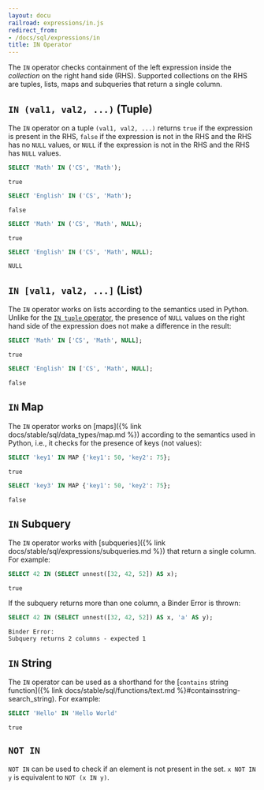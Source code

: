 ```yaml
---
layout: docu
railroad: expressions/in.js
redirect_from:
- /docs/sql/expressions/in
title: IN Operator
---
```


The `IN` operator checks containment of the left expression inside the _collection_ on the right hand side (RHS). 
Supported collections on the RHS are tuples, lists, maps and subqueries that return a single column.

<div id="rrdiagram"></div>

## `IN (val1, val2, ...)` (Tuple)

The `IN` operator on a tuple `(val1, val2, ...)` returns `true` if the expression is present in the RHS, `false` if the expression is not in the RHS and the RHS has no `NULL` values, or `NULL` if the expression is not in the RHS and the RHS has `NULL` values.

```sql
SELECT 'Math' IN ('CS', 'Math');
```

```text
true
```

```sql
SELECT 'English' IN ('CS', 'Math');
```

```text
false
```

```sql
SELECT 'Math' IN ('CS', 'Math', NULL);
```

```text
true
```

```sql
SELECT 'English' IN ('CS', 'Math', NULL);
```

```text
NULL
```

## `IN [val1, val2, ...]` (List)

The `IN` operator works on lists according to the semantics used in Python.
Unlike for the [`IN tuple` operator](#in-val1-val2--tuple), the presence of `NULL` values on the right hand side of the expression does not make a difference in the result:

```sql
SELECT 'Math' IN ['CS', 'Math', NULL];
```

```text
true
```

```sql
SELECT 'English' IN ['CS', 'Math', NULL];
```

```text
false
```

## `IN` Map

The `IN` operator works on [maps]({% link docs/stable/sql/data_types/map.md %}) according to the semantics used in Python, i.e., it checks for the presence of keys (not values):

```sql
SELECT 'key1' IN MAP {'key1': 50, 'key2': 75};
```

```text
true
```

```sql
SELECT 'key3' IN MAP {'key1': 50, 'key2': 75};
```

```text
false
```

## `IN` Subquery

The `IN` operator works with [subqueries]({% link docs/stable/sql/expressions/subqueries.md %}) that return a single column.
For example:

```sql
SELECT 42 IN (SELECT unnest([32, 42, 52]) AS x);
```

```text
true
```

If the subquery returns more than one column, a Binder Error is thrown:

```sql
SELECT 42 IN (SELECT unnest([32, 42, 52]) AS x, 'a' AS y);
```

```console
Binder Error:
Subquery returns 2 columns - expected 1
```

## `IN` String

The `IN` operator can be used as a shorthand for the [`contains` string function]({% link docs/stable/sql/functions/text.md %}#containsstring-search_string).
For example:

```sql
SELECT 'Hello' IN 'Hello World'
```

```text
true
```

## `NOT IN`

`NOT IN` can be used to check if an element is not present in the set.
`x NOT IN y` is equivalent to `NOT (x IN y)`.
